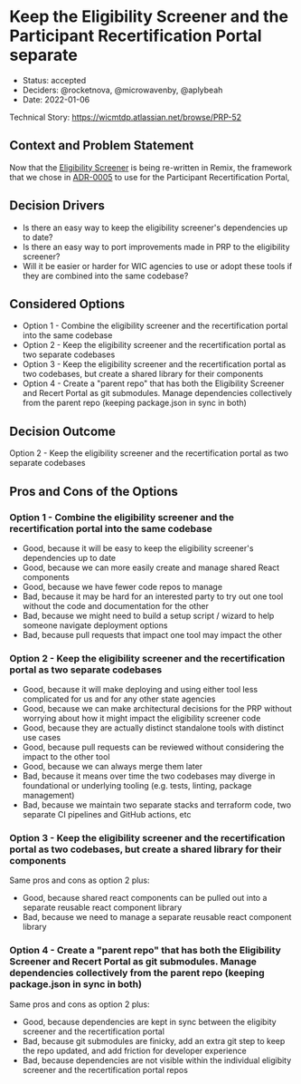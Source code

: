 # Keep the Eligibility Screener and the Participant Recertification Portal separate

* Status: accepted
* Deciders: @rocketnova, @microwavenby, @aplybeah
* Date: 2022-01-06

Technical Story: https://wicmtdp.atlassian.net/browse/PRP-52

## Context and Problem Statement

Now that the [Eligibility Screener](https://github.com/navapbc/wic-mt-demo-project-eligibility-screener) is being re-written in Remix, the framework that we chose in [ADR-0005](0005-use-remix-for-project-architecture.md) to use for the Participant Recertification Portal,

## Decision Drivers

* Is there an easy way to keep the eligibility screener's dependencies up to date?
* Is there an easy way to port improvements made in PRP to the eligibility screener?
* Will it be easier or harder for WIC agencies to use or adopt these tools if they are combined into the same codebase?

## Considered Options

* Option 1 - Combine the eligibility screener and the recertification portal into the same codebase
* Option 2 - Keep the eligibility screener and the recertification portal as two separate codebases
* Option 3 - Keep the eligibility screener and the recertification portal as two codebases, but create a shared library for their components
* Option 4 - Create a "parent repo" that has both the Eligibility Screener and Recert Portal as git submodules. Manage dependencies collectively from the parent repo (keeping package.json in sync in both)

## Decision Outcome

Option 2 - Keep the eligibility screener and the recertification portal as two separate codebases

## Pros and Cons of the Options

### Option 1 - Combine the eligibility screener and the recertification portal into the same codebase

* Good, because it will be easy to keep the eligibility screener's dependencies up to date
* Good, because we can more easily create and manage shared React components
* Good, because we have fewer code repos to manage
* Bad, because it may be hard for an interested party to try out one tool without the code and documentation for the other
* Bad, because we might need to build a setup script / wizard to help someone navigate deployment options
* Bad, because pull requests that impact one tool may impact the other

### Option 2 - Keep the eligibility screener and the recertification portal as two separate codebases

* Good, because it will make deploying and using either tool less complicated for us and for any other state agencies
* Good, because we can make architectural decisions for the PRP without worrying about how it might impact the eligibility screener code
* Good, because they are actually distinct standalone tools with distinct use cases
* Good, because pull requests can be reviewed without considering the impact to the other tool
* Good, because we can always merge them later
* Bad, because it means over time the two codebases may diverge in foundational or underlying tooling (e.g. tests, linting, package management)
* Bad, because we maintain two separate stacks and terraform code, two separate CI pipelines and GitHub actions, etc

### Option 3 - Keep the eligibility screener and the recertification portal as two codebases, but create a shared library for their components

Same pros and cons as option 2 plus:

* Good, because shared react components can be pulled out into a separate reusable react component library
* Bad, because we need to manage a separate reusable react component library

### Option 4 - Create a "parent repo" that has both the Eligibility Screener and Recert Portal as git submodules. Manage dependencies collectively from the parent repo (keeping package.json in sync in both)

Same pros and cons as option 2 plus:

* Good, because dependencies are kept in sync between the eligibity screener and the recertification portal
* Bad, because git submodules are finicky, add an extra git step to keep the repo updated, and add friction for developer experience
* Bad, because dependencies are not visible within the individual eligibity screener and the recertification portal repos
